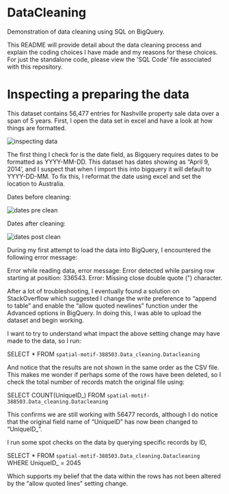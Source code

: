 # DataCleaning
Demonstration of data cleaning using SQL on BigQuery. 

This README will provide detail about the data cleaning process and explain the coding choices I have made and my reasons for these choices. For just the standalone code, please view the 'SQL Code' file associated with this repository. 

# Inspecting a preparing the data


This dataset contains 56,477 entries for Nashville property sale data over a span of 5 years. First, I open the data set in excel and have a look at how things are formatted. 

![inspecting data](https://github.com/AshAnalyzes/DataCleaning/assets/136401402/659bab7c-0d01-424b-8402-ea2a3a3b4259)

The first thing I check for is the date field, as Bigquery requires dates to be formatted as YYYY-MM-DD. This dataset has dates showing as “April 9, 2014’, and I suspect that when I import this into bigquery it will default to YYYY-DD-MM. To fix this, I reformat the date using excel and set the location to Australia. 

Dates before cleaning:

![dates pre clean](https://github.com/AshAnalyzes/DataCleaning/assets/136401402/888616b2-753b-48bd-9754-f0b21bd6e43a) 

Dates after cleaning: 

![dates post clean](https://github.com/AshAnalyzes/DataCleaning/assets/136401402/269a2c3f-55a4-469e-9ef9-75511759fcae) 
 
During my first attempt to load the data into BigQuery, I encountered the following error message: 

Error while reading data, error message: Error detected while parsing row starting at position: 336543. Error: Missing close double quote (") character.

After a lot of troubleshooting, I eventually found a solution on StackOverflow which suggested I change the write preference to “append to table” and enable the “allow quoted newlines” function under the Advanced options in BigQuery. In doing this, I was able to upload the dataset and begin working. 

I want to try to understand what impact the above setting change may have made to the data, so I run:

SELECT *
 FROM `spatial-motif-388503.Data_cleaning.Datacleaning` 

And notice that the results are not shown in the same order as the CSV file. This makes me wonder if perhaps some of the rows have been deleted, so I check the total number of records match the original file using: 

SELECT COUNT(UniqueID_)
 FROM `spatial-motif-388503.Data_cleaning.Datacleaning` 

This confirms we are still working with 56477 records, although I do notice that the original field name of “UniqueID” has now been changed to “UniqueID_”. 

I run some spot checks on the data by querying specific records by ID, 

SELECT *
 FROM `spatial-motif-388503.Data_cleaning.Datacleaning` 
 WHERE UniqueID_ = 2045

Which supports my belief that the data within the rows has not been altered by the “allow quoted lines” setting change. 

